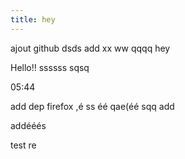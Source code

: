 ```yaml
---
title: hey
---
```

ajout github dsds add xx ww qqqq hey

Hello!! ssssss
sqsq

05:44

add dep firefox ,é ss éé qae(éé sqq add

addééés

test re